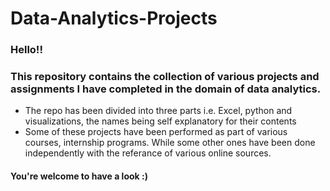 # Data-Analytics-Projects

### Hello!!
### This repository contains the collection of various projects and assignments I have completed in the domain of data analytics. 

- The repo has been divided into three parts i.e. Excel, python and visualizations, the names being self explanatory for their contents
- Some of these projects have been performed as part of various courses, internship programs. While some other ones have been done independently with the referance of various online sources. 

#### You're welcome to have a look :)

